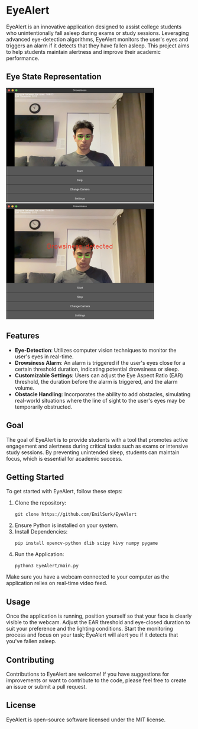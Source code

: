 # EyeAlert

EyeAlert is an innovative application designed to assist college students who unintentionally fall asleep during exams or study sessions. Leveraging advanced eye-detection algorithms, EyeAlert monitors the user's eyes and triggers an alarm if it detects that they have fallen asleep. This project aims to help students maintain alertness and improve their academic performance.

## Eye State Representation

<p float="left">
  <img src="EyeAlert-Open.png" width="400" /> 
  <img src="EyeAlert-Closed.png" width="400" />
</p>

## Features

- **Eye-Detection**: Utilizes computer vision techniques to monitor the user's eyes in real-time.
- **Drowsiness Alarm**: An alarm is triggered if the user's eyes close for a certain threshold duration, indicating potential drowsiness or sleep.
- **Customizable Settings**: Users can adjust the Eye Aspect Ratio (EAR) threshold, the duration before the alarm is triggered, and the alarm volume.
- **Obstacle Handling**: Incorporates the ability to add obstacles, simulating real-world situations where the line of sight to the user's eyes may be temporarily obstructed.

## Goal

The goal of EyeAlert is to provide students with a tool that promotes active engagement and alertness during critical tasks such as exams or intensive study sessions. By preventing unintended sleep, students can maintain focus, which is essential for academic success.

## Getting Started

To get started with EyeAlert, follow these steps:

1. Clone the repository:
    ```
    git clone https://github.com/EmilSurk/EyeAlert
    ```
2. Ensure Python is installed on your system.
3. Install Dependencies:
    ```
    pip install opencv-python dlib scipy kivy numpy pygame
    ```
4. Run the Application:
    ```
    python3 EyeAlert/main.py
    ```

Make sure you have a webcam connected to your computer as the application relies on real-time video feed.

## Usage

Once the application is running, position yourself so that your face is clearly visible to the webcam. Adjust the EAR threshold and eye-closed duration to suit your preference and the lighting conditions. Start the monitoring process and focus on your task; EyeAlert will alert you if it detects that you've fallen asleep.

## Contributing

Contributions to EyeAlert are welcome! If you have suggestions for improvements or want to contribute to the code, please feel free to create an issue or submit a pull request.

## License

EyeAlert is open-source software licensed under the MIT license.
